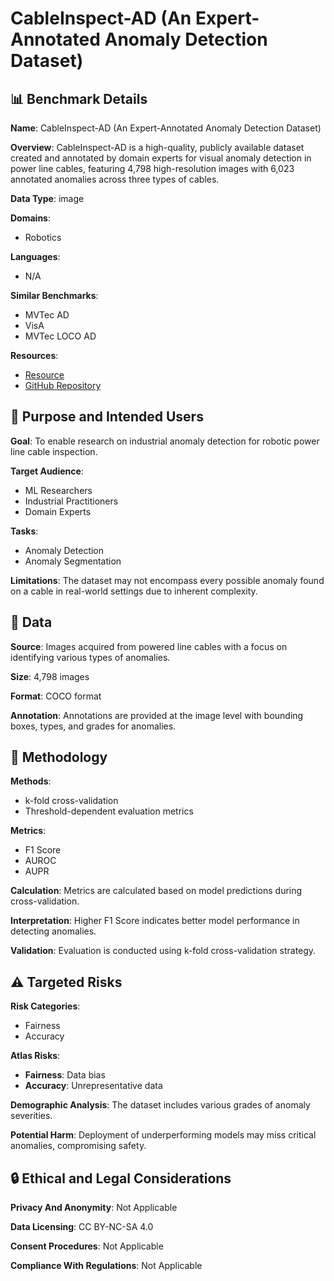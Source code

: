 # CableInspect-AD (An Expert-Annotated Anomaly Detection Dataset)

## 📊 Benchmark Details

**Name**: CableInspect-AD (An Expert-Annotated Anomaly Detection Dataset)

**Overview**: CableInspect-AD is a high-quality, publicly available dataset created and annotated by domain experts for visual anomaly detection in power line cables, featuring 4,798 high-resolution images with 6,023 annotated anomalies across three types of cables.

**Data Type**: image

**Domains**:
- Robotics

**Languages**:
- N/A

**Similar Benchmarks**:
- MVTec AD
- VisA
- MVTec LOCO AD

**Resources**:
- [Resource](https://mila-iqia.github.io/cableinspect-ad/)
- [GitHub Repository](https://github.com/mila-iqia/cableinspect-ad-code)

## 🎯 Purpose and Intended Users

**Goal**: To enable research on industrial anomaly detection for robotic power line cable inspection.

**Target Audience**:
- ML Researchers
- Industrial Practitioners
- Domain Experts

**Tasks**:
- Anomaly Detection
- Anomaly Segmentation

**Limitations**: The dataset may not encompass every possible anomaly found on a cable in real-world settings due to inherent complexity.

## 💾 Data

**Source**: Images acquired from powered line cables with a focus on identifying various types of anomalies.

**Size**: 4,798 images

**Format**: COCO format

**Annotation**: Annotations are provided at the image level with bounding boxes, types, and grades for anomalies.

## 🔬 Methodology

**Methods**:
- k-fold cross-validation
- Threshold-dependent evaluation metrics

**Metrics**:
- F1 Score
- AUROC
- AUPR

**Calculation**: Metrics are calculated based on model predictions during cross-validation.

**Interpretation**: Higher F1 Score indicates better model performance in detecting anomalies.

**Validation**: Evaluation is conducted using k-fold cross-validation strategy.

## ⚠️ Targeted Risks

**Risk Categories**:
- Fairness
- Accuracy

**Atlas Risks**:
- **Fairness**: Data bias
- **Accuracy**: Unrepresentative data

**Demographic Analysis**: The dataset includes various grades of anomaly severities.

**Potential Harm**: Deployment of underperforming models may miss critical anomalies, compromising safety.

## 🔒 Ethical and Legal Considerations

**Privacy And Anonymity**: Not Applicable

**Data Licensing**: CC BY-NC-SA 4.0

**Consent Procedures**: Not Applicable

**Compliance With Regulations**: Not Applicable
